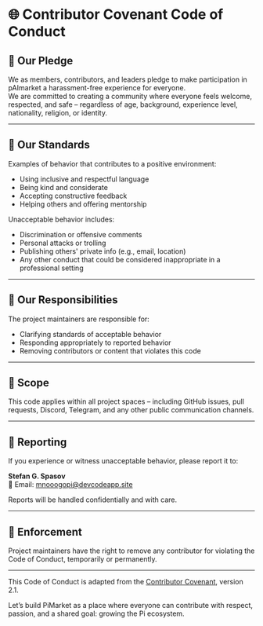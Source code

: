 # 🌐 Contributor Covenant Code of Conduct

## 👋 Our Pledge

We as members, contributors, and leaders pledge to make participation in pAImarket a harassment-free experience for everyone.  
We are committed to creating a community where everyone feels welcome, respected, and safe – regardless of age, background, experience level, nationality, religion, or identity.

---

## 🤝 Our Standards

Examples of behavior that contributes to a positive environment:

- Using inclusive and respectful language
- Being kind and considerate
- Accepting constructive feedback
- Helping others and offering mentorship

Unacceptable behavior includes:

- Discrimination or offensive comments
- Personal attacks or trolling
- Publishing others' private info (e.g., email, location)
- Any other conduct that could be considered inappropriate in a professional setting

---

## 🧠 Our Responsibilities

The project maintainers are responsible for:

- Clarifying standards of acceptable behavior
- Responding appropriately to reported behavior
- Removing contributors or content that violates this code

---

## 📢 Scope

This code applies within all project spaces – including GitHub issues, pull requests, Discord, Telegram, and any other public communication channels.

---

## 📩 Reporting

If you experience or witness unacceptable behavior, please report it to:

**Stefan G. Spasov**  
📧 Email: mnooogopi@devcodeapp.site

Reports will be handled confidentially and with care.

---

## 📜 Enforcement

Project maintainers have the right to remove any contributor for violating the Code of Conduct, temporarily or permanently.

---

This Code of Conduct is adapted from the [Contributor Covenant](https://www.contributor-covenant.org/), version 2.1.

Let’s build PiMarket as a place where everyone can contribute with respect, passion, and a shared goal: growing the Pi ecosystem.
